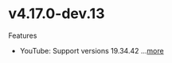 # v4.17.0-dev.13
Features
- YouTube: Support versions 19.34.42 ...[more](https://github.com/ReVanced/revanced-patches/releases/tag/v4.17.0-dev.13)

